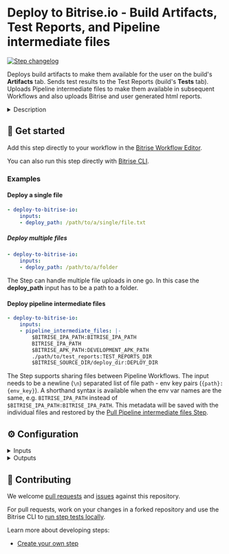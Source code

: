 # Deploy to Bitrise.io - Build Artifacts, Test Reports, and Pipeline intermediate files

[![Step changelog](https://shields.io/github/v/release/bitrise-steplib/steps-deploy-to-bitrise-io?include_prereleases&label=changelog&color=blueviolet)](https://github.com/bitrise-steplib/steps-deploy-to-bitrise-io/releases)

Deploys build artifacts to make them available for the user on the build's **Artifacts** tab.
Sends test results to the Test Reports (build's **Tests** tab).
Uploads Pipeline intermediate files to make them available in subsequent Workflows and also uploads Bitrise and user generated html reports.

<details>
<summary>Description</summary>

The Step accesses artifacts from a directory specified as the `$BITRISE_DEPLOY_DIR` where artifacts generated by previous Steps gets stored.
These artifacts are then uploaded on the **Artifacts** tab of any given build. For installable artifacts, such as IPAs or APKs, the Step can create a public install page that allows testers to install the app on their devices.
You can also use the Step to notify users about the build. If you wish to use the Test Reports, you must add this Step in your Workflow since the Step converts test results to the right format and sends them.
The Step can also share Pipeline intermediate files. These files are generated by Workflows in a Pipeline intended to be shared with subsequent Workflows.
Also it collects and uploads all of the html reports located in the `BITRISE_HTML_REPORT_DIR` folder.

### Configuring the Build Artifact Deployment section of the Step

1. Set the value for the **Deploy directory or file path** required input. The default value is the `$BITRISE_DEPLOY_DIR` Env Var which is exposed by the Bitrise CLI.
If you provide a directory, everything in that directory, excluding sub-directories, gets uploaded.
If you provide only a file, then only that file gets uploaded.
To upload a directory's content recursively, you should use the **Compress the artifacts into one file?** which will compress the whole directory, with every sub-directory included.
2. Set the value of the **Notify: User Roles** input. It sends an email with the [public install URL](https://devcenter.bitrise.io/deploy/bitrise-app-deployment/) to those Bitrise users whose roles are included in this field.
The default value is `everyone`. If you wish to notify based on user roles, add one or more roles and separate them with commas, for example, `developers`, `admins`. If you don't want to notify anyone, set the input to `none`.
3. Set the **Notify: Emails** sensitive input. It sends the public install URL in an email to the email addresses provided here. If you’re adding multiple email address, make sure to separate them with commas.
The recipients do not have to be in your Bitrise team. Please note that if the email address is associated with a Bitrise account, the user must be [watching](https://devcenter.bitrise.io/builds/configuring-notifications/#watching-an-app) the app.
4. The **Enable public page for the App?** required input is set to `true` by default. It creates a long and random URL which can be shared with those who do not have a Bitrise account.
If you set this input to `false`, the **Notify: Emails** input will be ignored and the **Notify: User Roles** will receive the build URL instead of the public install URL.
5. With the **Compress the artifacts into one file?** required input set to `true`, you can compress the artifacts found in the Deploy directory into a single file.
You can specify a custom name for the zip file with the `zip_name` option. If you don't specify one, the default `Deploy directory` name will be used.
If the **Compress the artifacts into one file?** is set to `false`, the artifacts in the Deploy directory will be deployed separately.
6. With the **Format for the BITRISE_PUBLIC_INSTALL_PAGE_URL_MAP output** required input field, you can customize the output format of the public install page’s multiple artifact URLs so that the next Step can render the output (for example, our **Send a Slack message** Step).
Provide a language template description using [https://golang.org/pkg/text/template](https://golang.org/pkg/text/template) so that the **Deploy to Bitrise.io** Step can build the required custom output.
7. With the **Format for the BITRISE_PERMANENT_DOWNLOAD_URL_MAP output** required input, you can customize the output format of the `BITRISE_PERMANENT_DOWNLOAD_URL_MAP` so that the next Step can render the output.
The next Steps will use this input to generate the related output in the specified format. The output contains multiple permanent URLs for multiple artifacts.
Provide a language template description using [https://golang.org/pkg/text/template](https://golang.org/pkg/text/template) so that the **Deploy to Bitrise.io** Step can build the required custom output.
8. The **Test API's base URL** and the **API Token** input fields are automatically populated for you.
9. The html report upload does not have any specific settings because it will happen automatically.

### Configuring the Pipeline Intermediate File Sharing section of the Step

The **Files to share between Pipeline Workflows** input specifies the files meant to be intermediate files shared between the Pipeline Workflows. When uploading the Pipeline intermediate files, you must assign environment variable keys to them in the **Files to share between Pipeline Workflows** input.
The inputs `path:env_key` values will be saved together with the file and later automatically reconstructed by the [Pull Pipeline intermediate files Step](https://www.bitrise.io/integrations/steps/pull-intermediate-files).
You can use a shorthand of just `env_var` for `$env_var:env_var`, when the `env_var` holds the path to the file(s) you want to share with subsequent Workflows.
The directories you specify will be archived and uploaded as a single file.

#### Configuring the Debug section of the Step

If you wish to use any of the Step’s debug features, set the following inputs:
1. In the **Name of the compressed artifact (without .zip extension)** input you can add a custom name for the compressed artifact. If you leave this input empty, the default `Deploy directory` name is used.
Please note that this input only works if you set the **Compress the artifacts into one file?** input to `true`.
2. The **Bitrise Build URL** and the **Bitrise Build API Token** inputs are automatically populated.
3. If **The Enable Debug Mode** required input is set to `true`, the Step prints more verbose logs. It is `false` by default.
4. If you need a specific [bundletool version](https://github.com/google/bundletool/releases) other than the default value, you can modify the value of the **Bundletool version** required input.
Bundletool generates an APK from an Android App Bundle so that you can test the APK.

### Troubleshooting

- If your users did not get notified via email, check the **Enable public page for the App?** input. If it is set to `false`, no email notifications will be sent.
- If there are no artifacts uploaded on the **APPS & ARTIFACTS tab**, then check the logs to see if the directory you used in the **Deploy directory or file path** input contained any artifacts.
- If the email is not received, we recommend, that you check if the email is associated with Bitrise account and if so, if the account is “watching” the app.

### Useful links

- [Deployment on Bitrise](https://devcenter.bitrise.io/deploy/deployment-index/)
- [Watching an app](https://devcenter.bitrise.io/builds/configuring-notifications/#watching-an-app)
- [Sharing files between Workflows in a Pipeline](https://devcenter.bitrise.io/en/steps-and-workflows/build-pipelines/configuring-a-bitrise-pipeline.html#sharing-files-between-workflows-in-a-pipeline)
- [Viewing HTML reports](https://devcenter.bitrise.io/en/builds/build-data-and-troubleshooting/viewing-html-reports)

  ### Related Steps

- [Deploy to Google Play](https://www.bitrise.io/integrations/steps/google-play-deploy)
- [Deploy to iTunesConnect](https://www.bitrise.io/integrations/steps/deploy-to-itunesconnect-deliver)
- [Pull Pipeline intermediate files](https://www.bitrise.io/integrations/steps/pull-intermediate-files)
</details>

## 🧩 Get started

Add this step directly to your workflow in the [Bitrise Workflow Editor](https://docs.bitrise.io/en/bitrise-ci/workflows-and-pipelines/steps/adding-steps-to-a-workflow.html).

You can also run this step directly with [Bitrise CLI](https://github.com/bitrise-io/bitrise).

### Examples

#### Deploy a single file

```yaml
- deploy-to-bitrise-io:
    inputs:
    - deploy_path: /path/to/a/single/file.txt
```

##### Deploy multiple files

```yaml
- deploy-to-bitrise-io:
    inputs:
    - deploy_path: /path/to/a/folder
```

The Step can handle multiple file uploads in one go. In this case the **deploy_path** input has to be a path to a folder.

#### Deploy pipeline intermediate files

```yaml
- deploy-to-bitrise-io:
    inputs:
    - pipeline_intermediate_files: |-
        $BITRISE_IPA_PATH:BITRISE_IPA_PATH
        BITRISE_IPA_PATH
        $BITRISE_APK_PATH:DEVELOPMENT_APK_PATH
        ./path/to/test_reports:TEST_REPORTS_DIR
        $BITRISE_SOURCE_DIR/deploy_dir:DEPLOY_DIR
```

The Step supports sharing files between Pipeline Workflows. The input needs to be a newline (`\n`) separated list of file path - env key pairs (`{path}:{env_key}`).
A shorthand syntax is available when the env var names are the same, e.g. `BITRISE_IPA_PATH` instead of `$BITRISE_IPA_PATH:BITRISE_IPA_PATH`. 
This metadata will be saved with the individual files and restored by the [Pull Pipeline intermediate files Step](https://www.bitrise.io/integrations/steps/pull-intermediate-files).


## ⚙️ Configuration

<details>
<summary>Inputs</summary>

| Key | Description | Flags | Default |
| --- | --- | --- | --- |
| `deploy_path` | Specify the directory or file path which will be deployed.  If the specified path is a directory, then every file in the specified directory, excluding sub-directories, will be deployed.  To upload the directory's content recursively, you should use the **Compress the artifacts into one file?** option which compresses the whole directory, with every sub-directory included.  If you specify a file path, then only the specified file will be deployed.  |  | `$BITRISE_DEPLOY_DIR` |
| `is_compress` | If this option is set to `true` and a Deploy directory was specified, the artifacts in that directory will be compressed into a single ZIP file.  You can specify a custom name for the ZIP using the `zip_name` option. If you do not specify a custom name, the default `Deploy directory` name will be used.  If this option is set to `false`, the artifacts found in the Deploy directory folder will be deployed separately. | required | `false` |
| `zip_name` | If you do not specify a custom name, the Deploy directory name will be used. You can specify a custom name for the ZIP using the `zip_name` option.  This option only works if you selected *true* for *is_compress*. |  |  |
| `notify_user_groups` | Your App's user roles you want to notify. Separate the role names with commas. Possible role names:  * none * testers * developers * platform engineers * admins * owners * everyone  An example to notify your developers and testers:  `testers, developers`  If you want to notify everyone in the app's team, just specify `everyone`.  If you don't want to notify anyone, set this to `none`.  |  | `everyone` |
| `always_notify_user_groups` | Your App's user roles you want to notify regardless of the users' project watching preferences. Separate the role names with commas. Possible role names:  * none * testers * developers * platform engineers * admins * owners * everyone  An example to notify your developers and testers:  `testers, developers`  If you want to notify everyone in the app's team, just specify `everyone`.  If you don't want to notify anyone, set this to `none`.  |  |  |
| `notify_email_list` | Email addresses to notify. Separate them with commas.  You can specify any email address, the recipients don't have to be in your team.  Please note that if the email address is associated with a Bitrise account, the user must be [watching](https://devcenter.bitrise.io/builds/configuring-notifications/#watching-an-app) the app.  | sensitive |  |
| `is_enable_public_page` | If this option is enabled, a public install page will be available with a long and random URL which can be shared with others who are not registered on Bitrise.  If you disable this option, the **Notify: Emails** option will be ignored and the **Notify: User Roles** users will receive the build's URL instead of the public page's URL!  | required | `true` |
| `bundletool_version` | If you need a specific [bundletool version]((https://github.com/google/bundletool/releases) other than the default version, you can modify the value of the **Bundletool version** required input. | required | `1.15.0` |
| `build_url` | Unique build URL of this build on Bitrise.io | required | `$BITRISE_BUILD_URL` |
| `build_api_token` | The build's API Token for the build on Bitrise.io | required, sensitive | `$BITRISE_BUILD_API_TOKEN` |
| `pipeline_intermediate_files` | A newline (`\n`) separated list of file path - env key pairs (`{path}:{env_key}`).  The input uses a `{path}:{env_key}` syntax. The colon character (`:`) is the delimiter between the file path and the environment variable key. A shorthand syntax of `ENV_VAR` can be used for `$ENV_VAR:ENV_VAR` when the name of the env var in the current workflow will become the shared env_key.  The file path can be specified with environment variables or direct paths, and can point to both a local file or directory: ``` $BITRISE_IPA_PATH:BITRISE_IPA_PATH BITRISE_IPA_PATH $BITRISE_APK_PATH:DEVELOPMENT_APK_PATH ./path/to/test_reports:TEST_REPORTS_DIR $BITRISE_SOURCE_DIR/deploy_dir:DEPLOY_DIR ``` |  |  |
| `addon_api_base_url` | The URL where test API is accessible.  | required | `https://vdt.bitrise.io/test` |
| `addon_api_token` | The token required to authenticate with the API.  | sensitive | `$ADDON_VDTESTING_API_TOKEN` |
| `public_install_page_url_map_format` | Provide a language template description using [Golang templates](https://golang.org/pkg/text/template) so that the **Deploy to Bitrise.io** Step can build the required custom output. | required | `{{range $index, $element := .}}{{if $index}}\|{{end}}{{$element.File}}=>{{$element.URL}}{{end}}` |
| `permanent_download_url_map_format` | Provide a language template description using [Golang templates](https://golang.org/pkg/text/template) so that the **Deploy to Bitrise.io** Step can build the required custom output for the permanent download URL. | required | `{{range $index, $element := .}}{{if $index}}\|{{end}}{{$element.File}}=>{{$element.URL}}{{end}}` |
| `details_page_url_map_format` | Provide a language template description using [Golang templates](https://golang.org/pkg/text/template) so that the **Deploy to Bitrise.io** Step can build the required custom output for the details page URL. | required | `{{range $index, $element := .}}{{if $index}}\|{{end}}{{$element.File}}=>{{$element.URL}}{{end}}` |
| `files_to_redact` | A newline (`\n`) separated list of file paths to redact secrets from before the step deploys them. |  |  |
| `debug_mode` | The Step will print more verbose logs if enabled. | required | `false` |
| `use_legacy_xcresult_extraction_method` | The Step will try to extract the test results with the Xcode 15 extraction method.  Some Xcode test results are not compatible with the new extraction method and cannot extract the test results. If you encounter this issue, please set this input to `true` and try again.  What does this input does is that it calls the `xcresulttool` command with the `--legacy` flag. | required | `false` |
</details>

<details>
<summary>Outputs</summary>

| Environment Variable | Description |
| --- | --- |
| `BITRISE_PUBLIC_INSTALL_PAGE_URL` | Public Install Page's URL, if the *Enable public page for the App?* option was *enabled*. |
| `BITRISE_PUBLIC_INSTALL_PAGE_URL_MAP` | Public Install Page URLs by the artifact's file path. Only set it if the *Enable public page for the App?* option was *enabled*.  The default format is `KEY1=>VALUE\|KEY2=>VALUE` but is controlled by the `public_install_page_url_map_format` input  Examples:  - $BITRISE_DEPLOY_DIR/ios_app.ipa=>https://ios_app/public/install/page - $BITRISE_DEPLOY_DIR/android_app.apk=>https://android_app/public/install/page\|$BITRISE_DEPLOY_DIR/ios_app.ipa=>https://ios_app/public/install/page |
| `BITRISE_PERMANENT_DOWNLOAD_URL_MAP` | The output contains permanent Download URLs for each artifact. The URLs can be shared in any communication channel and they won't expire. The default format is `KEY1=>VALUE\|KEY2=>VALUE` where key is the filename and the value is the URL. If you change `permanent_download_url_map_format` input then that will modify the format of this Env Var. You can customize the format of the multiple URLs.  Examples:  - $BITRISE_DEPLOY_DIR/ios_app.ipa=>https://app.bitrise.io/artifacts/ipa-slug/download - $BITRISE_DEPLOY_DIR/android_app.apk=>https://app.bitrise.io/artifacts/apk-slug/download\|$BITRISE_DEPLOY_DIR/ios_app.ipa=>https://app.bitrise.io/artifacts/ipa-slug/download |
| `BITRISE_ARTIFACT_DETAILS_PAGE_URL` | Details Page's URL.  At the moment, only installable artifacts (.aab, .apk, .ipa) have details page URL. |
| `BITRISE_ARTIFACT_DETAILS_PAGE_URL_MAP` | Details Page URLs by the artifact's path.  The default format is `KEY1=>VALUE\\|KEY2=>VALUE` but is controlled by the `details_page_url_map_format` input  Examples:  - $BITRISE_DEPLOY_DIR/ios_app.ipa=>https://app.bitrise.io/apps/ios_app/installable-artifacts/ipa-slug - $BITRISE_DEPLOY_DIR/android_app.apk=>https://app.bitrise.io/apps/android_app/installable-artifacts/apk-slug\|$BITRISE_DEPLOY_DIR/ios_app.ipa=>https://app.bitrise.io/apps/ios_app/installable-artifacts/ipa-slug |
</details>

## 🙋 Contributing

We welcome [pull requests](https://github.com/bitrise-steplib/steps-deploy-to-bitrise-io/pulls) and [issues](https://github.com/bitrise-steplib/steps-deploy-to-bitrise-io/issues) against this repository.

For pull requests, work on your changes in a forked repository and use the Bitrise CLI to [run step tests locally](https://docs.bitrise.io/en/bitrise-ci/bitrise-cli/running-your-first-local-build-with-the-cli.html).

Learn more about developing steps:

- [Create your own step](https://docs.bitrise.io/en/bitrise-ci/workflows-and-pipelines/developing-your-own-bitrise-step/developing-a-new-step.html)
